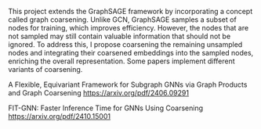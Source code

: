 This project extends the GraphSAGE framework by incorporating a concept called graph coarsening.
Unlike GCN, GraphSAGE samples a subset of nodes for training, which improves efficiency.
However, the nodes that are not sampled may still contain valuable information that should not be ignored.
To address this, I propose coarsening the remaining unsampled nodes and integrating their coarsened embeddings into
the sampled nodes, enriching the overall representation. Some papers implement different variants of coarsening.

A Flexible, Equivariant Framework for Subgraph GNNs via Graph Products and Graph Coarsening
https://arxiv.org/pdf/2406.09291

FIT-GNN: Faster Inference Time for GNNs Using Coarsening
https://arxiv.org/pdf/2410.15001
